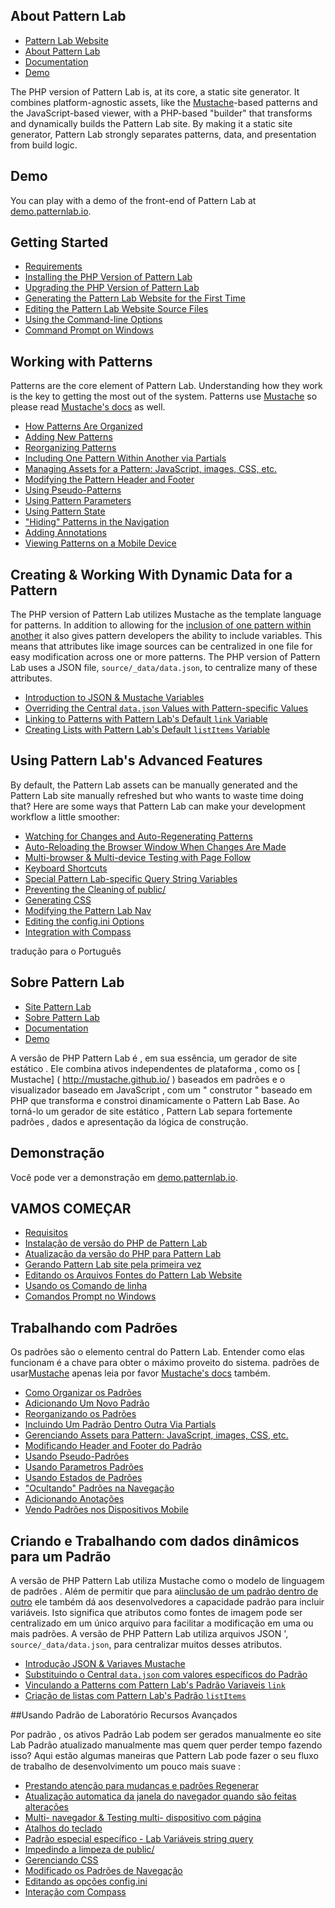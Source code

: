 ## About Pattern Lab
- [Pattern Lab Website](http://patternlab.io/)
- [About Pattern Lab](http://patternlab.io/about.html)
- [Documentation](http://patternlab.io/docs/index.html)
- [Demo](http://demo.patternlab.io/)

The PHP version of Pattern Lab is, at its core, a static site generator. It combines platform-agnostic assets, like the [Mustache](http://mustache.github.io/)-based patterns and the JavaScript-based viewer, with a PHP-based "builder" that transforms and dynamically builds the Pattern Lab site. By making it a static site generator, Pattern Lab strongly separates patterns, data, and presentation from build logic. 

## Demo

You can play with a demo of the front-end of Pattern Lab at [demo.patternlab.io](http://demo.patternlab.io).

## Getting Started

* [Requirements](http://patternlab.io/docs/requirements.html)
* [Installing the PHP Version of Pattern Lab](http://patternlab.io/docs/installation.html)
* [Upgrading the PHP Version of Pattern Lab](http://patternlab.io/docs/upgrading.html)
* [Generating the Pattern Lab Website for the First Time](http://patternlab.io/docs/first-run.html)
* [Editing the Pattern Lab Website Source Files](http://patternlab.io/docs/editing-source-files.html)
* [Using the Command-line Options](http://patternlab.io/docs/command-line.html)
* [Command Prompt on Windows](http://patternlab.io/docs/command-prompt-windows.html)

## Working with Patterns

Patterns are the core element of Pattern Lab. Understanding how they work is the key to getting the most out of the system. Patterns use [Mustache](http://mustache.github.io/) so please read [Mustache's docs](http://mustache.github.io/mustache.5.html) as well.

* [How Patterns Are Organized](http://patternlab.io/docs/pattern-organization.html)
* [Adding New Patterns](http://patternlab.io/docs/pattern-add-new.html)
* [Reorganizing Patterns](http://patternlab.io/docs/pattern-reorganizing.html)
* [Including One Pattern Within Another via Partials](http://patternlab.io/docs/pattern-including.html)
* [Managing Assets for a Pattern: JavaScript, images, CSS, etc.](http://patternlab.io/docs/pattern-managing-assets.html)
* [Modifying the Pattern Header and Footer](http://patternlab.io/docs/pattern-header-footer.html)
* [Using Pseudo-Patterns](http://patternlab.io/docs/pattern-pseudo-patterns.html)
* [Using Pattern Parameters](http://patternlab.io/docs/pattern-parameters.html)
* [Using Pattern State](http://patternlab.io/docs/pattern-states.html)
* ["Hiding" Patterns in the Navigation](http://patternlab.io/docs/pattern-hiding.html)
* [Adding Annotations](http://patternlab.io/docs/pattern-adding-annotations.html)
* [Viewing Patterns on a Mobile Device](http://patternlab.io/docs/pattern-mobile-view.html)

## Creating & Working With Dynamic Data for a Pattern

The PHP version of Pattern Lab utilizes Mustache as the template language for patterns. In addition to allowing for the [inclusion of one pattern within another](http://patternlab.io/docs/pattern-including.html) it also gives pattern developers the ability to include variables. This means that attributes like image sources can be centralized in one file for easy modification across one or more patterns. The PHP version of Pattern Lab uses a JSON file, `source/_data/data.json`, to centralize many of these attributes.

* [Introduction to JSON & Mustache Variables](http://patternlab.io/docs/data-json-mustache.html)
* [Overriding the Central `data.json` Values with Pattern-specific Values](http://patternlab.io/docs/data-pattern-specific.html)
* [Linking to Patterns with Pattern Lab's Default `link` Variable](http://patternlab.io/docs/data-link-variable.html)
* [Creating Lists with Pattern Lab's Default `listItems` Variable](http://patternlab.io/docs/data-listitems.html)

## Using Pattern Lab's Advanced Features

By default, the Pattern Lab assets can be manually generated and the Pattern Lab site manually refreshed but who wants to waste time doing that? Here are some ways that Pattern Lab can make your development workflow a little smoother:

* [Watching for Changes and Auto-Regenerating Patterns](http://patternlab.io/docs/advanced-auto-regenerate.html)
* [Auto-Reloading the Browser Window When Changes Are Made](http://patternlab.io/docs/advanced-reload-browser.html)
* [Multi-browser & Multi-device Testing with Page Follow](http://patternlab.io/docs/advanced-page-follow.html)
* [Keyboard Shortcuts](http://patternlab.io/docs/advanced-keyboard-shortcuts.html)
* [Special Pattern Lab-specific Query String Variables ](http://patternlab.io/docs/pattern-linking.html)
* [Preventing the Cleaning of public/](http://patternlab.io/docs/advanced-clean-public.html)
* [Generating CSS](http://patternlab.io/docs/advanced-generating-css.html)
* [Modifying the Pattern Lab Nav](http://patternlab.io/docs/advanced-pattern-lab-nav.html)
* [Editing the config.ini Options](http://patternlab.io/docs/advanced-config-options.html)
* [Integration with Compass](http://patternlab.io/docs/advanced-integration-with-compass.html)

tradução para o Português

## Sobre Pattern Lab
- [Site Pattern Lab](http://patternlab.io/)
- [Sobre Pattern Lab](http://patternlab.io/about.html)
- [Documentation](http://patternlab.io/docs/index.html)
- [Demo](http://demo.patternlab.io/)


A versão de PHP Pattern Lab é , em sua essência, um gerador de site estático . Ele combina ativos independentes de plataforma , como os [ Mustache] ( http://mustache.github.io/ ) baseados em padrões e o visualizador baseado em JavaScript , com um " construtor " baseado em PHP que transforma e constroi dinamicamente o Pattern Lab Base. Ao torná-lo um gerador de site estático , Pattern Lab separa fortemente padrões , dados e apresentação da lógica de construção.

## Demonstração

Você pode ver a demonstração em [demo.patternlab.io](http://demo.patternlab.io).

## VAMOS COMEÇAR

* [Requisitos](http://patternlab.io/docs/requirements.html)
* [Instalação de versão do PHP de Pattern Lab](http://patternlab.io/docs/installation.html)
* [Atualização da versão do PHP para Pattern Lab](http://patternlab.io/docs/upgrading.html)
* [Gerando Pattern Lab site pela primeira vez](http://patternlab.io/docs/first-run.html)
* [Editando os Arquivos Fontes do Pattern Lab Website ](http://patternlab.io/docs/editing-source-files.html)
* [Usando os Comando de linha](http://patternlab.io/docs/command-line.html)
* [Comandos Prompt no Windows](http://patternlab.io/docs/command-prompt-windows.html)

## Trabalhando com Padrões

Os padrões são o elemento central do Pattern Lab. Entender como elas funcionam é a chave para obter o máximo proveito do sistema. padrões de usar[Mustache](http://mustache.github.io/) apenas leia por favor [Mustache's docs](http://mustache.github.io/mustache.5.html) também.

* [Como Organizar os Padrões](http://patternlab.io/docs/pattern-organization.html)
* [Adicionando Um Novo Padrão](http://patternlab.io/docs/pattern-add-new.html)
* [Reorganizando os Padrões](http://patternlab.io/docs/pattern-reorganizing.html)
* [Incluindo Um Padrão Dentro Outra Via Partials](http://patternlab.io/docs/pattern-including.html)
* [Gerenciando Assets para Pattern: JavaScript, images, CSS, etc.](http://patternlab.io/docs/pattern-managing-assets.html)
* [Modificando Header and Footer do Padrão](http://patternlab.io/docs/pattern-header-footer.html)
* [Usando Pseudo-Padrões](http://patternlab.io/docs/pattern-pseudo-patterns.html)
* [Usando Parametros Padrões](http://patternlab.io/docs/pattern-parameters.html)
* [Usando Estados de Padrões](http://patternlab.io/docs/pattern-states.html)
* ["Ocultando" Padrões na Navegação](http://patternlab.io/docs/pattern-hiding.html)
* [Adicionando Anotações](http://patternlab.io/docs/pattern-adding-annotations.html)
* [Vendo Padrões nos Dispositivos Mobile](http://patternlab.io/docs/pattern-mobile-view.html)

## Criando e Trabalhando com dados dinâmicos para um Padrão

A versão de PHP Pattern Lab utiliza Mustache como o modelo de linguagem de padrões . Além de permitir que para a[iinclusão de um padrão dentro de outro](http://patternlab.io/docs/pattern-including.html) ele também dá aos desenvolvedores a capacidade padrão para incluir variáveis. Isto significa que atributos como fontes de imagem pode ser centralizado em um único arquivo para facilitar a modificação em uma ou mais padrões. A versão de PHP Pattern Lab utiliza arquivos JSON ', `source/_data/data.json`, para centralizar muitos desses atributos.

* [Introdução JSON & Variaves Mustache ](http://patternlab.io/docs/data-json-mustache.html)
* [Substituindo o Central `data.json` com valores específicos do Padrão](http://patternlab.io/docs/data-pattern-specific.html)
* [Vinculando a Patterns com Pattern Lab's Padrão Variaveis `link` ](http://patternlab.io/docs/data-link-variable.html)
* [Criação de listas com Pattern Lab's Padrão  `listItems` ](http://patternlab.io/docs/data-listitems.html)

##Usando Padrão de Laboratório Recursos Avançados


Por padrão , os ativos Padrão Lab podem ser gerados manualmente eo site Lab Padrão atualizado manualmente mas quem quer perder tempo fazendo isso? Aqui estão algumas maneiras que Pattern Lab pode fazer o seu fluxo de trabalho de desenvolvimento um pouco mais suave :

* [Prestando atenção para mudanças e padrões Regenerar ](http://patternlab.io/docs/advanced-auto-regenerate.html)
* [Atualização  automatica da janela do navegador quando são feitas alterações](http://patternlab.io/docs/advanced-reload-browser.html)
* [Multi- navegador & Testing multi- dispositivo com página ](http://patternlab.io/docs/advanced-page-follow.html)
* [Atalhos do teclado](http://patternlab.io/docs/advanced-keyboard-shortcuts.html)
* [Padrão especial específico - Lab Variáveis ​​string query ](http://patternlab.io/docs/pattern-linking.html)
* [Impedindo a limpeza de public/](http://patternlab.io/docs/advanced-clean-public.html)
* [Gerenciando CSS](http://patternlab.io/docs/advanced-generating-css.html)
* [Modificado os Padrões de Navegação](http://patternlab.io/docs/advanced-pattern-lab-nav.html)
* [Editando as opções config.ini ](http://patternlab.io/docs/advanced-config-options.html)
* [Interação com Compass](http://patternlab.io/docs/advanced-integration-with-compass.html)

